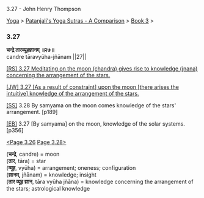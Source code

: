 3.27 - John Henry Thompson 

[Yoga](../../../yoga.md)‎ > ‎[Patanjali's Yoga Sutras - A Comparison](../../patanjani.md)‎ > ‎[Book 3](../book-3.md)‎ > ‎

### 3.27

**चन्द्रे तारव्यूहज्ञानम् ॥२७॥**  
candre tāravyūha-jñānam ||27||  
  
  
[\[RS\] 3.27 Meditating on the moon (chandra) gives rise to knowledge (jnana) concerning the arrangement of the stars.](http://www.ashtangayoga.info/philosophy/yoga-sutra-patanjali/chapter-3/item/chandre-taravyuha-jnanam-27/)  
  
[\[JW\] 3.27 \[As a result of constraint\] upon the moon \[there arises the intuitive\] knowledge of the arrangement of the stars.](http://books.google.com/books?id=YzFImjtOxUwC&pg=PA260&ci=174%2C307%2C799%2C58&source=bookclip)  
  
[\[SS\]](http://www.amazon.com/Yoga-Sutras-Patanjali-Commentary-Satchidananda/dp/0932040381) 3.28 By samyama on the moon comes knowledge of the stars' arrangement. \[p189\]  
  
[\[EB\]](http://www.amazon.com/Yoga-Sutras-Patanjali-Translation-Commentary/dp/0865477361/ref=sr_1_1?ie=UTF8&s=books&qid=1250508322&sr=1-1) 3.27 \[By samyama\] on the moon, knowledge of the solar systems. \[p356\]  
  
  
[<Page 3.26](326.md)  [Page 3.28>](328.md)  
  
  

(**चन्द्रे**, candre) = moon  
(**तार**, tāra) = star  
(**व्यूह**, vyūha) = arrangement; oneness; configuration  
(**ज्ञानम्**, jñānam) = knowledge; insight  
(**तार व्यूह ज्ञान**, tāra vyūha jñāna) = knowledge concerning the arrangement of the stars; astrological knowledge

